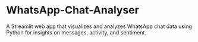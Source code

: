 # WhatsApp-Chat-Analyser
A Streamlit web app that visualizes and analyzes WhatsApp chat data using Python for insights on messages, activity, and sentiment.
